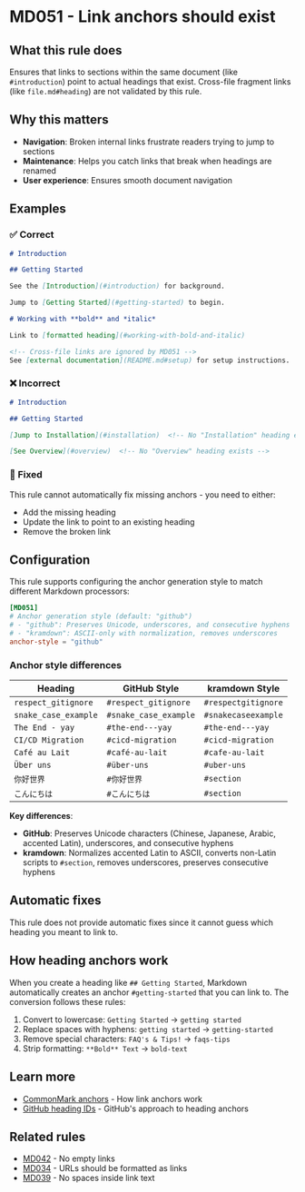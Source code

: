 # MD051 - Link anchors should exist

## What this rule does

Ensures that links to sections within the same document (like `#introduction`) point to actual headings that exist. Cross-file fragment links (like `file.md#heading`) are not validated by this rule.

## Why this matters

- **Navigation**: Broken internal links frustrate readers trying to jump to sections
- **Maintenance**: Helps you catch links that break when headings are renamed
- **User experience**: Ensures smooth document navigation

## Examples

### ✅ Correct

```markdown
# Introduction

## Getting Started

See the [Introduction](#introduction) for background.

Jump to [Getting Started](#getting-started) to begin.

# Working with **bold** and *italic*

Link to [formatted heading](#working-with-bold-and-italic)

<!-- Cross-file links are ignored by MD051 -->
See [external documentation](README.md#setup) for setup instructions.
```

### ❌ Incorrect

<!-- rumdl-disable MD051 -->

```markdown
# Introduction

## Getting Started

[Jump to Installation](#installation)  <!-- No "Installation" heading exists -->

[See Overview](#overview)  <!-- No "Overview" heading exists -->
```

<!-- rumdl-enable MD051 -->

### 🔧 Fixed

This rule cannot automatically fix missing anchors - you need to either:

- Add the missing heading
- Update the link to point to an existing heading
- Remove the broken link

## Configuration

This rule supports configuring the anchor generation style to match different Markdown processors:

```toml
[MD051]
# Anchor generation style (default: "github")
# - "github": Preserves Unicode, underscores, and consecutive hyphens
# - "kramdown": ASCII-only with normalization, removes underscores
anchor-style = "github"
```

### Anchor style differences

| Heading | GitHub Style | kramdown Style |
|---------|--------------|----------------|
| `respect_gitignore` | `#respect_gitignore` | `#respectgitignore` |
| `snake_case_example` | `#snake_case_example` | `#snakecaseexample` |
| `The End - yay` | `#the-end---yay` | `#the-end---yay` |
| `CI/CD Migration` | `#cicd-migration` | `#cicd-migration` |
| `Café au Lait` | `#café-au-lait` | `#cafe-au-lait` |
| `Über uns` | `#über-uns` | `#uber-uns` |
| `你好世界` | `#你好世界` | `#section` |
| `こんにちは` | `#こんにちは` | `#section` |

**Key differences**:

- **GitHub**: Preserves Unicode characters (Chinese, Japanese, Arabic, accented Latin), underscores, and consecutive hyphens
- **kramdown**: Normalizes accented Latin to ASCII, converts non-Latin scripts to `#section`, removes underscores, preserves consecutive hyphens

## Automatic fixes

This rule does not provide automatic fixes since it cannot guess which heading you meant to link to.

## How heading anchors work

When you create a heading like `## Getting Started`, Markdown automatically creates an anchor `#getting-started` that you can link to. The conversion follows these rules:

1. Convert to lowercase: `Getting Started` → `getting started`
2. Replace spaces with hyphens: `getting started` → `getting-started`
3. Remove special characters: `FAQ's & Tips!` → `faqs-tips`
4. Strip formatting: `**Bold** Text` → `bold-text`

## Learn more

- [CommonMark anchors](https://spec.commonmark.org/) - How link anchors work
- [GitHub heading IDs][github-ids] - GitHub's approach to heading anchors

[github-ids]: https://docs.github.com/en/get-started/writing-on-github/getting-started-with-writing-and-formatting-on-github/basic-writing-and-formatting-syntax#section-links

## Related rules

- [MD042](md042.md) - No empty links
- [MD034](md034.md) - URLs should be formatted as links
- [MD039](md039.md) - No spaces inside link text
